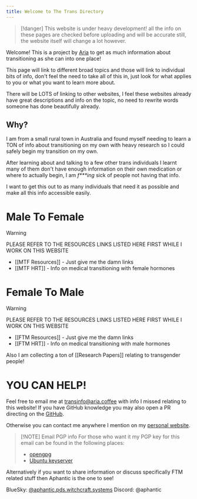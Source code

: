 ```yaml
---
title: Welcome to The Trans Directory
---
```

> [!danger]
> This website is under heavy development!
> all the info on these pages are checked before uploading and will be accurate still, the website itself will change a lot however.

Welcome! This is a project by [Aria](https://aria.coffee) to get as much information about transitioning as she can into one place!

This page will link to different broad topics and those will link to individual bits of info, don't feel the need to take all of this in, just look for what applies to you or what you want to learn more about.

There will be LOTS of linking to other websites, I feel these websites already have great descriptions and info on the topic, no need to rewrite words someone has done beautifully already.

## Why?

I am from a small rural town in Australia and found myself needing to learn a TON of info about transitioning on my own with heavy research so I could safely begin my transition on my own.

After learning about and  talking to a few other trans individuals I learnt many of them don't have enough information on their own medication or where to actually begin, I am *f\*\*\*ing* sick of people not having that info.

I want to get this out to as many individuals that need it as possible and make all this info accessible easily.

# Male To Female

> [!warning]
> PLEASE REFER TO THE RESOURCES LINKS LISTED HERE FIRST WHILE I WORK ON THIS WEBSITE

- [[MTF Resources]] - Just give me the damn links 
- [[MTF HRT]] - Info on medical transitioning with female hormones

# Female To Male

> [!warning]
> PLEASE REFER TO THE RESOURCES LINKS LISTED HERE FIRST WHILE I WORK ON THIS WEBSITE

- [[FTM Resources]] - Just give me the damn links
- [[FTM HRT]] - Info on medical transitioning with male hormones

Also I am collecting a ton of [[Research Papers]] relating to transgender people!

# YOU CAN HELP!

Feel free to email me at transinfo@aria.coffee with info I missed relating to this website!
If you have GitHub knowledge you may also open a PR directing on the [GitHub](https://github.com/BuyMyMojo/trans-info.aria.coffee).

Otherwise you can contact me anywhere I mention on my [personal website](https://aria.coffee/).


> [!NOTE] Email PGP info
> For those who want it my PGP key for this email can be found in the following places:
> - [opengpg](https://keys.openpgp.org/search?q=transinfo@aria.coffee)
> - [Ubuntu keyserver](https://keyserver.ubuntu.com/pks/lookup?search=transinfo%40aria.coffee&fingerprint=on&op=index)

Alternatively if you want to share information or discuss specifically FTM related stuff then Aphantic is the one to see!

BlueSky: [@aphantic.pds.witchcraft.systems](https://bsky.app/profile/did:plc:vy22kzdjlkx3obiu6jgfw5jo)
Discord: @aphantic